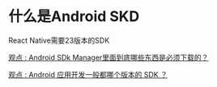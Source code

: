 # 什么是Android SKD
React Native需要23版本的SDK


[观点 : Android SDk Manager里面到底哪些东西是必须下载的？](https://www.zhihu.com/question/31935836)

[观点 : Android 应用开发一般都哪个版本的 SDK ？](https://www.zhihu.com/question/19978657)